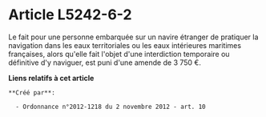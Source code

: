# Article L5242-6-2

Le  fait pour une personne embarquée sur un navire étranger de pratiquer la  navigation dans les eaux territoriales ou les
eaux intérieures  maritimes françaises, alors qu'elle fait l'objet d'une interdiction  temporaire ou définitive d'y naviguer,
est puni d'une amende de 3 750 €.

**Liens relatifs à cet article**

	**Créé par**:

	  - Ordonnance n°2012-1218 du 2 novembre 2012 - art. 10

